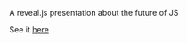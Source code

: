 A reveal.js presentation about the future of JS

See it [here](https://tomi.github.io/presentation-future-of-js/)

